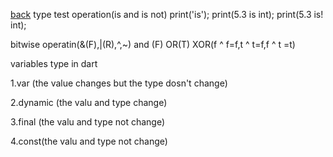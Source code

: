 [back](../README.md)
type test operation(is and is not)
 print('is');
print(5.3 is int);
print(5.3 is! int); 


bitwise operatin(&(F),|(R),^,~)
and (F)
OR(T)
XOR(f ^ f=f,t ^ t=f,f ^ t =t)


variables type in dart

1.var (the value changes but the type dosn't change)

2.dynamic (the valu and type change)

3.final (the valu and type not change)

4.const(the valu and type not change)

